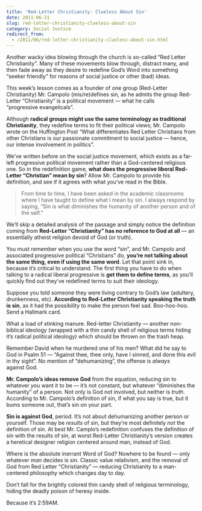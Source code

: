 ```yaml
---
title: 'Red-Letter Christianity: Clueless About Sin'
date: 2011-06-21
slug: red-letter-christianity-clueless-about-sin
category: Social Justice
redirect_from:
  - /2011/06/red-letter-christianity-clueless-about-sin.html
---
```





Another wacky idea blowing through the church is so-called “Red Letter
Christianity”. Many of these movements blow through, distract many, and
then fade away as they desire to redefine God’s Word into something
“seeker friendly” for reasons of social justice or other (bad) ideas.

This week’s lesson comes as a founder of one group (Red-Letter
Christianity) Mr. Campolo (mis/re)defines sin, as he admits the group
Red-Letter “Christianity” is a political movement
— what he calls “progressive evangelicals”.

Although **radical groups might use the same terminology as traditional
Christianity**, they redefine terms to fit their political views; Mr.
Campolo wrote on the Huffington Post “What differentiates Red Letter
Christians from other Christians is our passionate commitment to social
justice — hence, our intense involvement in politics”.

We’ve written before on the social justice
movement, which exists as a far-left progressive political movement
rather than a God-centered religious one. So in the redefinition game,
**what does the progressive liberal Red-Letter “Christian” mean by
sin**? Allow Mr. Campolo to provide his definition, and see if it agrees
with what you’ve read in the Bible.

<blockquote cite="http://www.redletterchristians.org/what-do-you-mean-by-sin/">
<p>From time to time, I have been asked in the academic classrooms where I have taught to define what I mean by sin.  I always respond by saying, “Sin is what diminishes the humanity of another person and of the&nbsp;self.”</p>
</blockquote>

We’ll skip a detailed analysis of the passage and simply notice the
definition coming from **Red-Letter “Christianity” has no reference to
God at all** — an essentially atheist religion devoid of God (or truth).

You must remember when you use the word “sin”, and Mr. Campolo and
associated progressive political “Christians” do, **you’re not talking
about the same thing, even if using the same word**. Let that point sink
in, because it’s critical to understand. The first thing you have to do
when talking to a radical liberal progressive is **get them to define
terms**, as you’ll quickly find out they’ve redefined terms to suit
their ideology.

Suppose you told someone they were living contrary to God’s law
(adultery, drunkenness, etc). **According to Red-Letter Christianity
speaking the truth is sin**, as it had the possibility to make the
person feel sad. Boo-hoo-hoo. Send a Hallmark card.

What a load of stinking manure. Red-letter Christianity — another
non-biblical ideology (wrapped with a thin candy shell of religious
terms hiding it’s radical political ideology) which should be thrown on
the trash heap.

Remember David when he murdered one of his men? What did he say to God
in Psalm 51 — “Against thee, thee only, have I sinned, and done this
evil in thy sight”. No mention of “dehumanizing”, the offense is
*always* against God.

**Mr. Campolo’s ideas remove God** from the equation, reducing sin to
whatever *you* want it to be — it’s not constant, but whatever
“diminishes the humanity” of a person. Not only is God not involved, but
neither is *truth*. According to Mr. Campolo’s definition of sin, if
what you say is true, but it bums someone out, that’s sin on your part.

**Sin is against God**, period. It’s not about dehumanizing another
person or yourself. Those may be *results* of sin, but they’re most
definitely *not* the definition of sin. At best Mr. Camplo’s
redefinition confuses the definition of sin with the results of sin, at
worst Red-Letter Christianity’s version creates a heretical designer
religion centered around man, instead of God.

Where is the absolute inerrant Word of God? Nowhere to be found — only
whatever *man* decides is sin. Classic value relativism, and the removal
of God from Red Letter “Christianity” — reducing Christianity to a
man-centered philosophy which changes day to day.

Don’t fall for the brightly colored thin candy shell of religious
terminology, hiding the deadly poison of heresy inside.

Because it’s 2:59AM.

